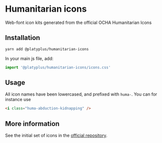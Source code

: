 # Humanitarian icons

Web-font icon kits generated from the official OCHA Humanitarian Icons

## Installation

```sh
yarn add @platyplus/humanitarian-icons
```

In your main js file, add:

```js
import '@platyplus/humanitarian-icons/icons.css'
```

## Usage

All icon names have been lowercased, and prefixed with `huma-`.
You can for instance use

```html
<i class="huma-abduction-kidnapping" />
```

## More information

See the initial set of icons in the [official repository](https://www.unocha.org/story/iconography-part-un%E2%80%99s-humanitarian-efforts-ocha-releases-new-humanitarian-icons).
